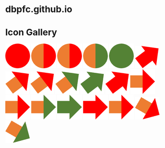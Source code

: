 # dbpfc.github.io
<!DOCTYPE html>
<html>
<head>
  <title>Public Icon Gallery</title>
</head>
<body>
  <h1>Icon Gallery</h1>
  
  <div>
<img src="https://github.com/DBPFC/dbpfc.github.io/blob/main/R0_Dot_Icon_0.6cm.png" alt="R0_Dot_Icon_0.6cm">
<img src="https://github.com/DBPFC/dbpfc.github.io/blob/main/AR0_Dot_Icon_0.6cm.png" alt="AR0_Dot_Icon_0.6cm">
<img src="https://github.com/DBPFC/dbpfc.github.io/blob/main/AR0_Dot_Icon_0.6cm.png" alt="AR0_Dot_Icon_0.6cm">
<img src="https://github.com/DBPFC/dbpfc.github.io/blob/main/AG0_Dot_Icon_0.6cm.png" alt="AG0_Dot_Icon_0.6cm">
<img src="https://github.com/DBPFC/dbpfc.github.io/blob/main/G0_Dot_Icon_0.6cm.png" alt="G0_Dot_Icon_0.6cm">
<img src="https://github.com/DBPFC/dbpfc.github.io/blob/main/R2_Arrow_Improved.png" alt="R2_Arrow_Improved">
<img src="https://github.com/DBPFC/dbpfc.github.io/blob/main/AR2_Arrow_Improved.png" alt="AR2_Arrow_Improved">
<img src="https://github.com/DBPFC/dbpfc.github.io/blob/main/AR2_Arrow_Improved.png" alt="AR2_Arrow_Improved">
<img src="https://github.com/DBPFC/dbpfc.github.io/blob/main/AG2_Arrow_Improved.png" alt="AG2_Arrow_Improved">
<img src="https://github.com/DBPFC/dbpfc.github.io/blob/main/G2_Arrow_Improved.png" alt="G2_Arrow_Improved">
<img src="https://github.com/DBPFC/dbpfc.github.io/blob/main/R2_Arrow_Improved.png" alt="R2_Arrow_Improved">
<img src="https://github.com/DBPFC/dbpfc.github.io/blob/main/AR3_Arrow_NoChange.png" alt="AR3_Arrow_NoChange">
<img src="https://github.com/DBPFC/dbpfc.github.io/blob/main/AR3_Arrow_NoChange.png" alt="AR3_Arrow_NoChange">
<img src="https://github.com/DBPFC/dbpfc.github.io/blob/main/AG3_Arrow_NoChange.png" alt="AG3_Arrow_NoChange">
<img src="https://github.com/DBPFC/dbpfc.github.io/blob/main/G3_Arrow_NoChange.png" alt="G3_Arrow_NoChange">
<img src="https://github.com/DBPFC/dbpfc.github.io/blob/main/R3_Arrow_NoChange.png" alt="R3_Arrow_NoChange">
<img src="https://github.com/DBPFC/dbpfc.github.io/blob/main/AR3_Arrow_NoChange.png" alt="AR3_Arrow_NoChange">
<img src="https://github.com/DBPFC/dbpfc.github.io/blob/main/AR4_Arrow_Diminished.png" alt="AR4_Arrow_Diminished">
<img src="https://github.com/DBPFC/dbpfc.github.io/blob/main/AG4_Arrow_Diminished.png" alt="AG4_Arrow_Diminished">

 </div>
</body>
</html>
